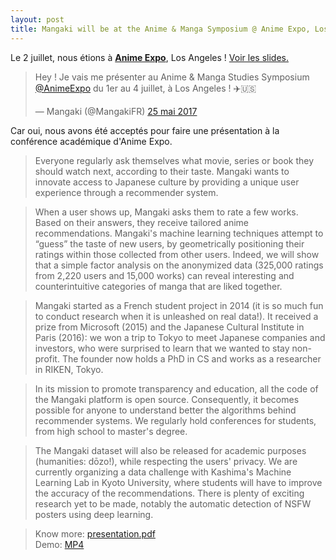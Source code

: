 ```yaml
---
layout: post
title: Mangaki will be at the Anime & Manga Symposium @ Anime Expo, Los Angeles!
---
```


<p class="message">Le 2 juillet, nous étions à <a href="https://animemangastudies.wordpress.com"><strong>Anime Expo</strong></a>, Los Angeles ! <a href="/public/animeexpo.pdf">Voir les slides.</a></p>

<blockquote class="twitter-tweet" data-lang="fr"><p lang="fr" dir="ltr">Hey ! Je vais me présenter au Anime &amp; Manga Studies Symposium <a href="https://twitter.com/AnimeExpo">@AnimeExpo</a> du 1er au 4 juillet, à Los Angeles ! ✈️🇺🇸</p>&mdash; Mangaki (@MangakiFR) <a href="https://twitter.com/MangakiFR/status/867753444676820993">25 mai 2017</a></blockquote> <script async src="//platform.twitter.com/widgets.js" charset="utf-8"></script>

Car oui, nous avons été acceptés pour faire une présentation à la conférence académique d'Anime Expo.

> Everyone regularly ask themselves what movie, series or book they
should watch next, according to their taste. Mangaki wants to innovate
access to Japanese culture by providing a unique user experience
through a recommender system.

> When a user shows up, Mangaki asks them to rate a few works. Based on
their answers, they receive tailored anime recommendations. Mangaki's
machine learning techniques attempt to “guess” the taste of new users,
by geometrically positioning their ratings within those collected from
other users. Indeed, we will show that a simple factor analysis on the
anonymized data (325,000 ratings from 2,220 users and 15,000 works)
can reveal interesting and counterintuitive categories of manga that
are liked together.

> Mangaki started as a French student project in 2014 (it is so much fun
to conduct research when it is unleashed on real data!). It received a
prize from Microsoft (2015) and the Japanese Cultural Institute in
Paris (2016): we won a trip to Tokyo to meet Japanese companies and
investors, who were surprised to learn that we wanted to stay
non-profit. The founder now holds a PhD in CS and works as a
researcher in RIKEN, Tokyo.

> In its mission to promote transparency and education, all the code of
the Mangaki platform is open source. Consequently, it becomes possible
for anyone to understand better the algorithms behind recommender
systems. We regularly hold conferences for students, from high school
to master's degree.

> The Mangaki dataset will also be released for academic purposes
(humanities: dōzo!), while respecting the users' privacy. We are
currently organizing a data challenge with Kashima's Machine Learning
Lab in Kyoto University, where students will have to improve the
accuracy of the recommendations. There is plenty of exciting research
yet to be made, notably the automatic detection of NSFW posters using
deep learning.

> Know more: [presentation.pdf](https://mangaki.fr/static/presentation.pdf)  
Demo: [MP4](http://mangaki.fr/static/demo.mp4)
